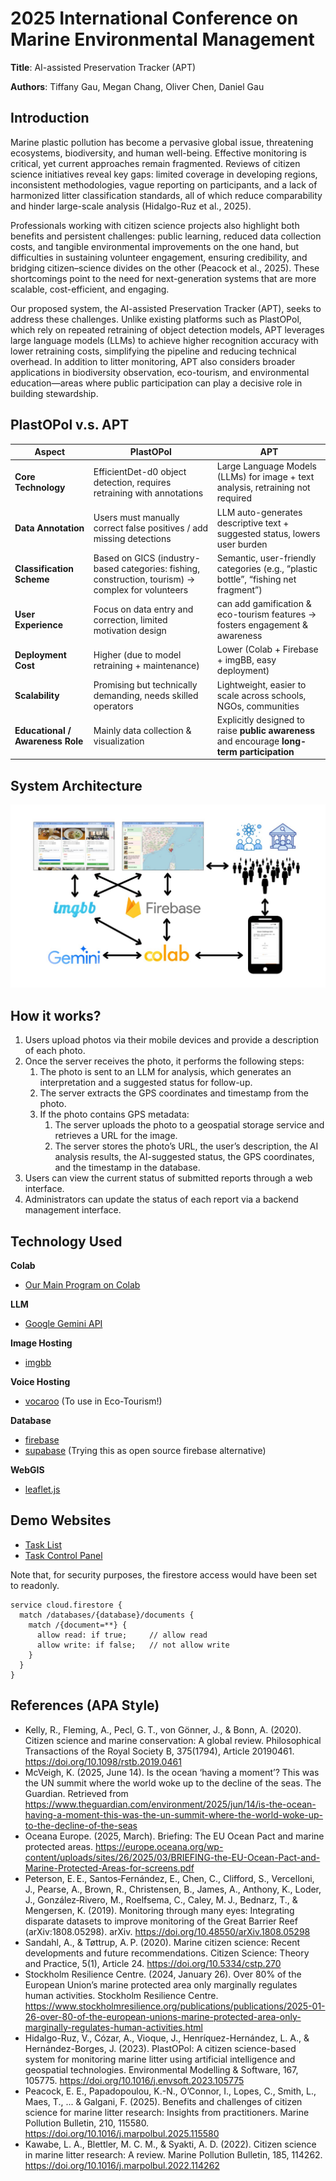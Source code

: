 # 2025 International Conference on Marine Environmental Management

**Title**: AI-assisted Preservation Tracker (APT)

**Authors**: Tiffany Gau, Megan Chang, Oliver Chen, Daniel Gau

## Introduction

Marine plastic pollution has become a pervasive global issue, threatening ecosystems, biodiversity, and human well-being. Effective monitoring is critical, yet current approaches remain fragmented. Reviews of citizen science initiatives reveal key gaps: limited coverage in developing regions, inconsistent methodologies, vague reporting on participants, and a lack of harmonized litter classification standards, all of which reduce comparability and hinder large-scale analysis (Hidalgo-Ruz et al., 2025).

Professionals working with citizen science projects also highlight both benefits and persistent challenges: public learning, reduced data collection costs, and tangible environmental improvements on the one hand, but difficulties in sustaining volunteer engagement, ensuring credibility, and bridging citizen–science divides on the other (Peacock et al., 2025). These shortcomings point to the need for next-generation systems that are more scalable, cost-efficient, and engaging.

Our proposed system, the AI-assisted Preservation Tracker (APT), seeks to address these challenges. Unlike existing platforms such as PlastOPol, which rely on repeated retraining of object detection models, APT leverages large language models (LLMs) to achieve higher recognition accuracy with lower retraining costs, simplifying the pipeline and reducing technical overhead. In addition to litter monitoring, APT also considers broader applications in biodiversity observation, eco-tourism, and environmental education—areas where public participation can play a decisive role in building stewardship.

## PlastOPol v.s. APT

| Aspect                           | PlastOPol                                                                                          | APT                                                                                         |
| -------------------------------- | -------------------------------------------------------------------------------------------------- | ------------------------------------------------------------------------------------------- |
| **Core Technology**              | EfficientDet-d0 object detection, requires retraining with annotations                             | Large Language Models (LLMs) for image + text analysis, retraining not required           |
| **Data Annotation**              | Users must manually correct false positives / add missing detections                               | LLM auto-generates descriptive text + suggested status, lowers user burden                  |
| **Classification Scheme**        | Based on GICS (industry-based categories: fishing, construction, tourism) → complex for volunteers | Semantic, user-friendly categories (e.g., “plastic bottle”, “fishing net fragment”)         |
| **User Experience**              | Focus on data entry and correction, limited motivation design                                      | can add gamification & eco-tourism features → fosters engagement & awareness                   |
| **Deployment Cost**              | Higher (due to model retraining + maintenance)                                                     | Lower (Colab + Firebase + imgBB, easy deployment)                                           |
| **Scalability**                  | Promising but technically demanding, needs skilled operators                                       | Lightweight, easier to scale across schools, NGOs, communities                              |
| **Educational / Awareness Role** | Mainly data collection & visualization                                                             | Explicitly designed to raise **public awareness** and encourage **long-term participation** |


## System Architecture

<img src="img/apt.jpg">

## How it works?

1. Users upload photos via their mobile devices and provide a description of each photo.
2. Once the server receives the photo, it performs the following steps:
    1. The photo is sent to an LLM for analysis, which generates an interpretation and a suggested status for follow-up.
    2. The server extracts the GPS coordinates and timestamp from the photo.
    3. If the photo contains GPS metadata:
        1. The server uploads the photo to a geospatial storage service and retrieves a URL for the image.
        2. The server stores the photo’s URL, the user’s description, the AI analysis results, the AI-suggested status, the GPS coordinates, and the timestamp in the database.
3. Users can view the current status of submitted reports through a web interface.
4. Administrators can update the status of each report via a backend management interface.

## Technology Used

**Colab**

* [Our Main Program on Colab](https://colab.research.google.com/drive/1X-2Dr2H7feQ66fW7T07c6aqWUjrmAIno?usp=sharing)

**LLM**

* [Google Gemini API](https://aistudio.google.com/)

**Image Hosting**

* [imgbb](https://imgbb.com/)

**Voice Hosting**

* [vocaroo](https://vocaroo.com/) (To use in Eco-Tourism!)

**Database**

* [firebase](https://firebase.google.com/)
* [supabase](https://supabase.com/) (Trying this as open source firebase alternative)

**WebGIS**

* [leaflet.js](https://leafletjs.com/)

## Demo Websites

* [Task List](https://allergicalligator.github.io/ocean_challenge_2025)
* [Task Control Panel](https://allergicalligator.github.io/ocean_challenge_2025/update.html)

Note that, for security purposes, the firestore access would have been set to readonly.

```
service cloud.firestore {
  match /databases/{database}/documents {
    match /{document=**} {
      allow read: if true;     // allow read
      allow write: if false;   // not allow write
    }
  }
}
```

## References (APA Style)

* Kelly, R., Fleming, A., Pecl, G. T., von Gönner, J., & Bonn, A. (2020). Citizen science and marine conservation: A global review. Philosophical Transactions of the Royal Society B, 375(1794), Article 20190461. https://doi.org/10.1098/rstb.2019.0461
* McVeigh, K. (2025, June 14). Is the ocean ‘having a moment’? This was the UN summit where the world woke up to the decline of the seas. The Guardian. Retrieved from https://www.theguardian.com/environment/2025/jun/14/is-the-ocean-having-a-moment-this-was-the-un-summit-where-the-world-woke-up-to-the-decline-of-the-seas
* Oceana Europe. (2025, March). Briefing: The EU Ocean Pact and marine protected areas. https://europe.oceana.org/wp-content/uploads/sites/26/2025/03/BRIEFING-the-EU-Ocean-Pact-and-Marine-Protected-Areas-for-screens.pdf
* Peterson, E. E., Santos‑Fernández, E., Chen, C., Clifford, S., Vercelloni, J., Pearse, A., Brown, R., Christensen, B., James, A., Anthony, K., Loder, J., González‑Rivero, M., Roelfsema, C., Caley, M. J., Bednarz, T., & Mengersen, K. (2019). Monitoring through many eyes: Integrating disparate datasets to improve monitoring of the Great Barrier Reef (arXiv:1808.05298). arXiv. https://doi.org/10.48550/arXiv.1808.05298
* Sandahl, A., & Tøttrup, A. P. (2020). Marine citizen science: Recent developments and future recommendations. Citizen Science: Theory and Practice, 5(1), Article 24. https://doi.org/10.5334/cstp.270
* Stockholm Resilience Centre. (2024, January 26). Over 80% of the European Union’s marine protected area only marginally regulates human activities. Stockholm Resilience Centre. https://www.stockholmresilience.org/publications/publications/2025-01-26-over-80-of-the-european-unions-marine-protected-area-only-marginally-regulates-human-activities.html
* Hidalgo-Ruz, V., Cózar, A., Vioque, J., Henríquez-Hernández, L. A., & Hernández-Borges, J. (2023). PlastOPol: A citizen science-based system for monitoring marine litter using artificial intelligence and geospatial technologies. Environmental Modelling & Software, 167, 105775. https://doi.org/10.1016/j.envsoft.2023.105775
* Peacock, E. E., Papadopoulou, K.-N., O’Connor, I., Lopes, C., Smith, L., Maes, T., ... & Galgani, F. (2025). Benefits and challenges of citizen science for marine litter research: Insights from practitioners. Marine Pollution Bulletin, 210, 115580. https://doi.org/10.1016/j.marpolbul.2025.115580
* Kawabe, L. A., Blettler, M. C. M., & Syakti, A. D. (2022). Citizen science in marine litter research: A review. Marine Pollution Bulletin, 185, 114262. https://doi.org/10.1016/j.marpolbul.2022.114262
